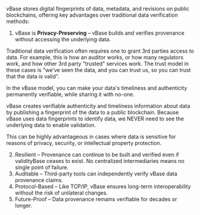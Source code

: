vBase stores digital fingerprints of data, metadata, and revisions on public blockchains, offering key advantages over traditional data verification methods:

1. vBase is **Privacy-Preserving** – vBase builds and verifies provenance without accessing the underlying data.

Traditional data verification often requires one to grant 3rd parties access to data. For example, this is how an auditor works, or how many regulators work, and how other 3rd party "trusted" services work. The trust model in these cases is "we've seen the data, and you can trust us, so you can trust that the data is valid". 

In the vBase model, you can make your data's timeliness and authenticity permanently verifiable, while sharing it with no-one.

vBase creates verifiable authenticity and timeliness information about data by publishing a fingerprint of the data to a public blockchain. Because vBase uses data fingerprints to identify data, we NEVER need to see the underlying data to enable validation.

This can be highly advantageous in cases where data is sensitive for reasons of privacy, security, or intellectual property protection. 


2. Resilient – Provenance can continue to be built and verified even if validityBase ceases to exist. No centralized intermediaries means no single point of failure.
3. Auditable – Third-party tools can independently verify vBase data provenance claims.
4. Protocol-Based – Like TCP/IP, vBase ensures long-term interoperability without the risk of unilateral changes.
5. Future-Proof – Data provenance remains verifiable for decades or longer.